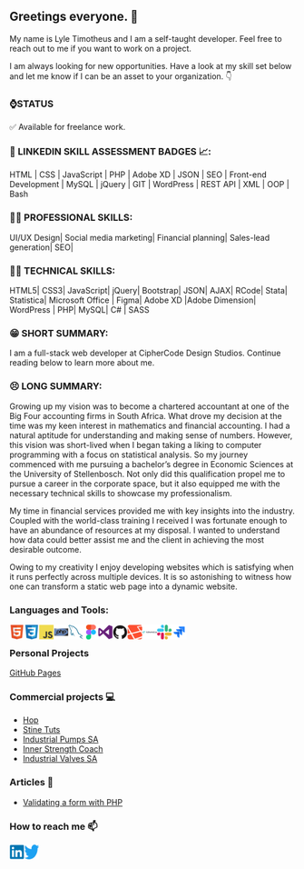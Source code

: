## Greetings everyone. 👋

My name is Lyle Timotheus and I am a self-taught developer. Feel free to reach out to me if you want to work on a project. 

I am always looking for new opportunities. Have a look at my skill set below and let me know if I can be an asset to your organization. 👇


### ⌚️STATUS
✅ Available for freelance work.

### 🚀 LINKEDIN SKILL ASSESSMENT BADGES 📈:
HTML | CSS | JavaScript | PHP | Adobe XD | JSON | SEO | Front-end Development | MySQL | jQuery | GIT | WordPress | REST API | XML | OOP | Bash

### 👩‍🎓 PROFESSIONAL SKILLS:
UI/UX Design| Social media marketing| Financial planning| Sales-lead generation| SEO|

### 👨‍💻 TECHNICAL SKILLS:
HTML5| CSS3| JavaScript| jQuery| Bootstrap| JSON| AJAX| RCode| Stata| Statistica| Microsoft Office | Figma| Adobe XD |Adobe Dimension| WordPress | PHP| MySQL| C# | SASS

### 😁 SHORT SUMMARY:
I am a full-stack web developer at CipherCode Design Studios. Continue reading below to learn more about me.

### 😣 LONG SUMMARY:
Growing up my vision was to become a chartered accountant at one of the Big Four accounting firms in South Africa. What drove my decision at the time was my keen interest in mathematics and financial accounting. I had a natural aptitude for understanding and making sense of numbers. However, this vision was short-lived when I began taking a liking to computer programming with a focus on statistical analysis.
So my journey commenced with me pursuing a bachelor’s degree in Economic Sciences at the University of Stellenbosch. Not only did this qualification propel me to pursue a career in the corporate space, but it also equipped me with the necessary technical skills to showcase my professionalism.

My time in financial services provided me with key insights into the industry. Coupled with the world-class training I received I was fortunate enough to have an abundance of resources at my disposal. I wanted to understand how data could better assist me and the client in achieving the most desirable outcome.

Owing to my creativity I enjoy developing websites which is satisfying when it runs perfectly across multiple devices. It is so astonishing to witness how one can transform a static web page into a dynamic website.


### Languages and Tools:
<img align="left" alt="HTML5" width="26px" src="https://raw.githubusercontent.com/devicons/devicon/2ae2a900d2f041da66e950e4d48052658d850630/icons/html5/html5-original.svg" />

<img align="left" alt="CSS3" width="26px" src="https://raw.githubusercontent.com/devicons/devicon/2ae2a900d2f041da66e950e4d48052658d850630/icons/css3/css3-original.svg" />

<img align="left" alt="JavaScript" width="26px" src="https://raw.githubusercontent.com/devicons/devicon/2ae2a900d2f041da66e950e4d48052658d850630/icons/javascript/javascript-original.svg" />

<img align="left" alt="PHP" width="26px" src="https://raw.githubusercontent.com/devicons/devicon/2ae2a900d2f041da66e950e4d48052658d850630/icons/php/php-original.svg" />

<img align="left" alt="MySQL" width="26px" src="https://raw.githubusercontent.com/devicons/devicon/2ae2a900d2f041da66e950e4d48052658d850630/icons/mysql/mysql-original.svg" />

<img align="left" alt="Figma" width="26px" src="https://raw.githubusercontent.com/devicons/devicon/2ae2a900d2f041da66e950e4d48052658d850630/icons/figma/figma-original.svg" />

<img align="left" alt="Visual Studio Code" width="26px" src="https://raw.githubusercontent.com/devicons/devicon/2ae2a900d2f041da66e950e4d48052658d850630/icons/visualstudio/visualstudio-plain.svg" />

<img align="left" alt="GitHub" width="26px" src="https://raw.githubusercontent.com/devicons/devicon/2ae2a900d2f041da66e950e4d48052658d850630/icons/github/github-original.svg" />

<img align="left" alt="Laravel" width="26px" src="https://raw.githubusercontent.com/devicons/devicon/2ae2a900d2f041da66e950e4d48052658d850630/icons/laravel/laravel-plain.svg" />

<img align="left" alt="Tailwind" width="26px" src="https://raw.githubusercontent.com/devicons/devicon/2ae2a900d2f041da66e950e4d48052658d850630/icons/tailwindcss/tailwindcss-original-wordmark.svg" />

<img align="left" alt="Slack" width="26px" src="https://raw.githubusercontent.com/devicons/devicon/2ae2a900d2f041da66e950e4d48052658d850630/icons/slack/slack-original.svg" />

<img align="left" alt="Slack" width="26px" src="https://raw.githubusercontent.com/devicons/devicon/2ae2a900d2f041da66e950e4d48052658d850630/icons/jira/jira-original.svg" />

<br/>

### Personal Projects
[GitHub Pages](https://github.com/Lyletimotheus/Web-Development-Projects)

### Commercial projects 💻 
- [Hop](https://www.hoptoshop.co.za/)
- [Stine Tuts](https://www.stinetuts.co.za/)
- [Industrial Pumps SA](https://www.indpumps-sa.co.za/)
- [Inner Strength Coach](https://innerstrengthcoach.co.uk/)
- [Industrial Valves SA](https://www.indvalves.co.za/)

### Articles 📗
- [Validating a form with PHP](https://www.ciphercode.co.za/views/blog/validating-a-form-php.php)

### How to reach me 📫
<a href="https://www.linkedin.com/in/lyle-timotheus/"><img align="left" alt="LinkedIn" width="26px" src="https://raw.githubusercontent.com/devicons/devicon/2ae2a900d2f041da66e950e4d48052658d850630/icons/linkedin/linkedin-original.svg" /></a>

<a href="https://twitter.com/LyleCodes"><img align="left" alt="Twitter" width="26px" src="https://raw.githubusercontent.com/devicons/devicon/2ae2a900d2f041da66e950e4d48052658d850630/icons/twitter/twitter-original.svg" /></a>


<!--
**Lyletimotheus/Lyletimotheus** is a ✨ _special_ ✨ repository because its `README.md` (this file) appears on your GitHub profile.

Here are some ideas to get you started:

- 🔭 I’m currently working on ...
- 🌱 I’m currently learning ...
- 👯 I’m looking to collaborate on ...
- 🤔 I’m looking for help with ...
- 💬 Ask me about ...
- 📫 How to reach me: ...
- 😄 Pronouns: ...
- ⚡ Fun fact: ...
-->
